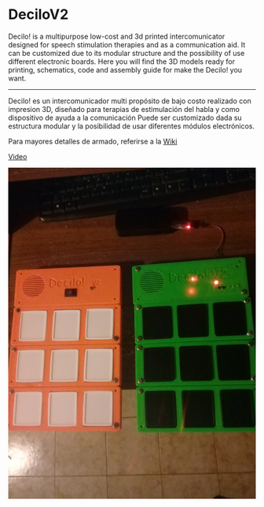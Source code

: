 # DeciloV2
Decilo! is a multipurpose low-cost and 3d printed intercomunicator designed for speech stimulation therapies and as a communication aid. It can be customized due to its modular structure and the possibility of use different electronic boards.
Here you will find the 3D models ready for printing, schematics, code and assembly guide for make the Decilo! you want.


------------------------------------
Decilo! es un intercomunicador multi propósito de bajo costo realizado con impresion 3D, diseñado para terapias de estimulación del habla y como dispositivo de ayuda a la comunicación Puede ser customizado dada su estructura modular y la posibilidad de usar diferentes módulos electrónicos.

Para mayores detalles de armado, referirse a la [Wiki](https://github.com/cirujadigital/DeciloV2/wiki)

[Video](https://www.youtube.com/watch?v=i9Z7RPCdvr4)

![](https://github.com/cirujadigital/DeciloV2/blob/master/images/20180817_225743.jpg)
